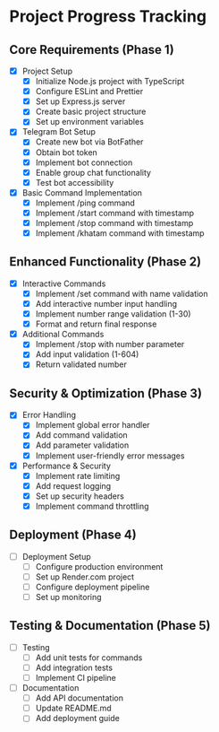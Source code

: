 # Project Progress Tracking

## Core Requirements (Phase 1)
- [x] Project Setup
  - [x] Initialize Node.js project with TypeScript
  - [x] Configure ESLint and Prettier
  - [x] Set up Express.js server
  - [x] Create basic project structure
  - [x] Set up environment variables

- [x] Telegram Bot Setup
  - [x] Create new bot via BotFather
  - [x] Obtain bot token
  - [x] Implement bot connection
  - [x] Enable group chat functionality
  - [x] Test bot accessibility

- [x] Basic Command Implementation
  - [x] Implement /ping command
  - [x] Implement /start command with timestamp
  - [x] Implement /stop command with timestamp
  - [x] Implement /khatam command with timestamp

## Enhanced Functionality (Phase 2)
- [x] Interactive Commands
  - [x] Implement /set command with name validation
  - [x] Add interactive number input handling
  - [x] Implement number range validation (1-30)
  - [x] Format and return final response

- [x] Additional Commands
  - [x] Implement /stop with number parameter
  - [x] Add input validation (1-604)
  - [x] Return validated number

## Security & Optimization (Phase 3)
- [x] Error Handling
  - [x] Implement global error handler
  - [x] Add command validation
  - [x] Add parameter validation
  - [x] Implement user-friendly error messages

- [x] Performance & Security
  - [x] Implement rate limiting
  - [x] Add request logging
  - [x] Set up security headers
  - [x] Implement command throttling

## Deployment (Phase 4)
- [ ] Deployment Setup
  - [ ] Configure production environment
  - [ ] Set up Render.com project
  - [ ] Configure deployment pipeline
  - [ ] Set up monitoring

## Testing & Documentation (Phase 5)
- [ ] Testing
  - [ ] Add unit tests for commands
  - [ ] Add integration tests
  - [ ] Implement CI pipeline

- [ ] Documentation
  - [ ] Add API documentation
  - [ ] Update README.md
  - [ ] Add deployment guide 